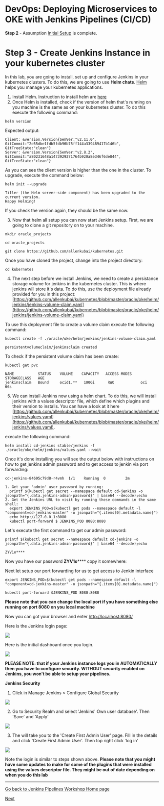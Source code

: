 # DevOps: Deploying Microservices to OKE with Jenkins Pipelines (CI/CD) #

**Step 2** - Assumption [Initial Setup](jenkins.pipelines.OKE2) is complete.
# Step 3 - Create Jenkins Instance in your kubernetes cluster #
In this lab, you are going to install, set up and configure Jenkins in your kubernetes clusters. To do this, we are going to use **Helm chats**. [Helm](https://helm.sh/) helps you manage your kubernetes applications.

1. Install Helm. Instruction to install helm are [here](https://helm.sh/docs/using_helm/#installing-helm)
2. Once Helm is installed, check if the version of helm that's running on you machine is the same as on your kubernetes cluster. To do this execute the following command:
```
helm version
```

Expected output:

```
Client: &version.Version{SemVer:"v2.11.0", GitCommit:"2e55dbe1fdb5fdb96b75ff144a339489417b146b", GitTreeState:"clean"}
Server: &version.Version{SemVer:"v2.8.2", GitCommit:"a80231648a1473929271764b920a8e346f6de844", GitTreeState:"clean"}
```

As you can see the client version is higher than the one in the cluster. To upgrade, execute the command below:

```
helm init --upgrade

Tiller (the Helm server-side component) has been upgraded to the current version.
Happy Helming!
```

If you check the version again, they should be the same now.

3. Now that helm all setup you can now start Jenkins setup. First, we are going to clone a git repository on to your machine. 

```
mkdir oracle_projects

cd oracle_projects

git clone https://github.com/allenkubai/kubernetes.git
```

Once you have cloned the project, change into the project directory:

```
cd kubernetes
```
4. The next step before we install Jenkins, we need to create a persistance storage volume for jenkins in the kubernetes cluster. This is where jenkins will store it's data. To do this, use the deployment file already provided for you in this project: [https://github.com/allenkubai/kubernetes/blob/master/oracle/oke/helm/jenkins/jenkins-volume-claim.yaml](https://github.com/allenkubai/kubernetes/blob/master/oracle/oke/helm/jenkins/jenkins-volume-claim.yaml)

To use this deployment file to create a volume claim execute the following command:

```
kubectl create -f ./oracle/oke/helm/jenkins/jenkins-volume-claim.yaml

persistentvolumeclaim/jenkinsclaim created
```

To check if the persistent volume claim has been create:

```
kubectl get pvc

NAME           STATUS    VOLUME    CAPACITY   ACCESS MODES   STORAGECLASS   AGE
jenkinsclaim   Bound     ocid1.**   100Gi      RWO            oci            66s
```
5. We can install Jenkins now using a helm chart. To do this, we will install jenkins with a values descriptor file, which define which plugins and their version to installs. You can have a look at it here [https://github.com/allenkubai/kubernetes/blob/master/oracle/oke/helm/jenkins/values.yaml](https://github.com/allenkubai/kubernetes/blob/master/oracle/oke/helm/jenkins/values.yaml).

execute the following command:

```
helm install cd-jenkins stable/jenkins -f ./oracle/oke/helm/jenkins/values.yaml --wait
```
Once it's done installing you will see the output below with instructions on how to get jenkins admin password and to get access to jenkin via port forwarding:

```
cd-jenkins-84695c79d8-r4vmh  1/1    Running  0         2m

1. Get your 'admin' user password by running:
  printf $(kubectl get secret --namespace default cd-jenkins -o jsonpath="{.data.jenkins-admin-password}" | base64 --decode);echo
2. Get the Jenkins URL to visit by running these commands in the same shell:
  export JENKINS_POD=$(kubectl get pods --namespace default -l "component=cd-jenkins-master" -o jsonpath="{.items[0].metadata.name}")
  echo http://127.0.0.1:8080
  kubectl port-forward $ JENKINS_POD 8080:8080
```

Let's execute the first command to get our admin password:

```
printf $(kubectl get secret --namespace default cd-jenkins -o jsonpath="{.data.jenkins-admin-password}" | base64 --decode);echo

ZYV1o****
```
Now you have our password **ZYV1o****** copy it somewhere:

Next let setup our port forwarding for us to get access to Jenkin interface

```
export JENKINS_POD=$(kubectl get pods --namespace default -l "component=cd-jenkins-master" -o jsonpath="{.items[0].metadata.name}")

kubectl port-forward $JENKINS_POD 8080:8080
```
**Please note that you can change the local port if you have something else running on port 8080 on you local machine**

Now you can got your browser and enter [http://localhost:8080/](http://localhost:8080/)

Here is the Jenkins login page:

![](./images/jenkins_login.png)

Here is the initial dashboard once you login. 

![](./images/jenkins_login_initial_dash.png)

**PLEASE NOTE: that if your Jenkins instance logs you in AUTOMATICALLY then you have to configure security. WITHOUT security enabled on Jenkins, you won't be able to setup your pipelines.**

**Jenkins Security**

1. Click in Manage Jenkins > Configure Global Security

![](./images/jenkins_security_setup_1.png)

2. Go to Security Realm and select 'Jenkins' Own user database'. Then 'Save' and 'Apply'

![](./images/jenkins_security_setup_2.png)

3. The will take you to the 'Create First Admin User' page. Fill in the details and click 'Create First Admin User'. Then top right click 'log in'

![](./images/jenkins_security_setup_3.png)

Note the login is similar to steps shown above. 
**Please note that you might have some updates to make for some of the plugins that were installed using the values descriptor file. They  might be out of date depending on when you do this lab** 

---
[Go back to Jenkins Pipelines Workshop Home page](README.md)

[Next](jenkins.pipelines.OKE4.md)